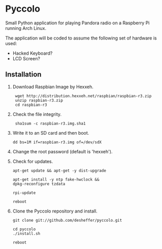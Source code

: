 Pyccolo
=======

Small Python application for playing Pandora radio on a Raspberry Pi running
Arch Linux.

The application will be coded to assume the following set of hardware is used:
-   Hacked Keyboard?
-   LCD Screen?

## Installation

1. Download Raspbian Image by Hexxeh.

        wget http://distribution.hexxeh.net/raspbian/raspbian-r3.zip
        unzip raspbian-r3.zip
        cd raspbian-r3

2. Check the file integrity.

        sha1sum -c raspbian-r3.img.sha1

3.  Write it to an SD card and then boot.

        dd bs=1M if=raspbian-r3.img of=/dev/sdX

4.  Change the root password (default is 'hexxeh').

5.  Check for updates.

        apt-get update && apt-get -y dist-upgrade

        apt-get install -y ntp fake-hwclock &&
        dpkg-reconfigure tzdata

        rpi-update

        reboot

6.  Clone the Pyccolo repository and install.

        git clone git://github.com/desheffer/pyccolo.git

        cd pyccolo
        ./install.sh

        reboot
